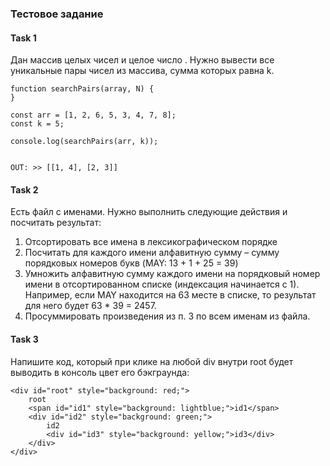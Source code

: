 ### Тестовое задание

#### Task 1

Дан массив целых чисел <array> и целое число <k>. Нужно вывести все уникальные пары чисел из массива, сумма которых равна k.

```
function searchPairs(array, N) {
}

const arr = [1, 2, 6, 5, 3, 4, 7, 8];
const k = 5;

console.log(searchPairs(arr, k));


OUT: >> [[1, 4], [2, 3]]
```

#### Task 2


Есть файл с именами. Нужно выполнить следующие действия и посчитать результат:

1. Отсортировать все имена в лексикографическом порядке
1. Посчитать для каждого имени алфавитную сумму – сумму порядковых номеров букв (MAY: 13 + 1 + 25 = 39)
1. Умножить алфавитную сумму каждого имени на порядковый номер имени в отсортированном списке (индексация начинается с 1). Например, если MAY находится на 63 месте в списке, то результат для него будет 63 * 39 = 2457.
1. Просуммировать произведения из п. 3 по всем именам из файла.


#### Task 3

Напишите код, который при клике на любой div внутри root будет выводить в консоль цвет его бэкграунда:

```
<div id="root" style="background: red;">
    root
    <span id="id1" style="background: lightblue;">id1</span>
    <div id="id2" style="background: green;">
        id2
        <div id="id3" style="background: yellow;">id3</div>
    </div>
</div>
```